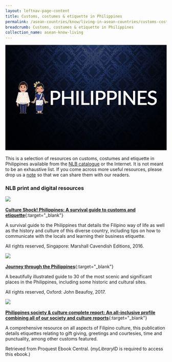 ```yaml
---
layout: leftnav-page-content
title: Customs, costumes & etiquette in Philippines
permalink: /asean-countries/know/living-in-asean-countries/customs-costumes-etiquette-in-philippines/
breadcrumb: Customs, costumes & etiquette in Philippines
collection_name: asean-know-living
---
```


<img src="/images/asean-living/Customs-Philippines.jpg" alt="Customs in Myanmar banner" style="width:800px;" />

This is a selection of resources on customs, costumes and etiquette in Philippines available from the [NLB catalogue](http://catalogue.nlb.gov.sg/) or the Internet.  It is not meant to be an exhaustive list. If you come across more useful resources, please drop us a [note](https://www.eyeonasia.gov.sg/contact-us/) so that we can share them with our readers.

### **NLB print and digital resources**

<img src="/images/book-covers/Culture-Shock-Philippines-A-survival-guide-to-customs-and-etiquette.jpg" style="width:150px;" />

[**Culture Shock! Philippines: A survival guide to customs and etiquette**](http://eservice.nlb.gov.sg/item_holding.aspx?bid=202558568){:target="_blank"}

A survival guide to the Philippines that details the Filipino way of life as well as the history and culture of this diverse country, including tips on how to communicate with the locals and learning their business etiquette.

All rights reserved, Singapore: Marshall Cavendish Editions, 2016.

<img src="/images/book-covers/Journey-through-the-Philippines.jpg" style="width:150px;" />

[**Journey through the Philippines**](http://eservice.nlb.gov.sg/item_holding.aspx?bid=202900849){:target="_blank"}

A beautifully illustrated guide to 30 of the most scenic and significant places in the Philippines, including some historic and cultural sites.

All rights reserved, Oxford: John Beaufoy, 2017.

<img src="/images/book-covers/Philippines-society-culture-complete-report-An-all-inclusive-profile-combining-all-of-our-society-and-culture-report.png" style="width:150px;" />

[**Philippines society & culture complete report: An all-inclusive profile combining all of our society and culture reports**](http://eresources.nlb.gov.sg/Main/Browse?startsWith=P){:target="_blank"}

A comprehensive resource on all aspects of Filipino culture, this publication details etiquettes relating to gift giving, greetings and courtesies, time and punctuality, among other customs featured.

Retrieved from Proquest Ebook Central.  (*myLibrary*ID is required to access this ebook.)